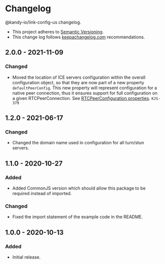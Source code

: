 # Changelog

@kandy-io/link-config-us changelog.

- This project adheres to [Semantic Versioning](http://semver.org/).
- This change log follows [keepachangelog.com](http://keepachangelog.com/) recommendations.

## 2.0.0 - 2021-11-09

### Changed

- Moved the location of ICE servers configuration within the overall configuration object, so that they are now part of a new property `defaultPeerConfig`. This new property will represent configuration for a native peer connection, thus it ensures support for full configuration on a given RTCPeerConnection. See [RTCPeerConfiguration properties](https://developer.mozilla.org/en-US/docs/Web/API/RTCPeerConnection/RTCPeerConnection). `KJS-379`

## 1.2.0 - 2021-06-17

### Changed

- Changed the domain name used in configuration for all turn/stun servers.

## 1.1.0 - 2020-10-27

### Added

- Added CommonJS version which should allow this package to be required instead of imported.

### Changed

- Fixed the import statement of the example code in the README.

## 1.0.0 - 2020-10-13

### Added

- Initial release.
